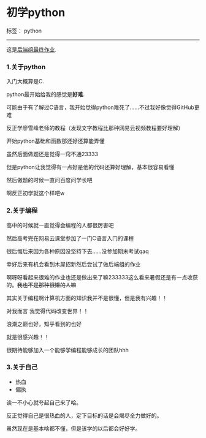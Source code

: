 ﻿# 初学python

标签： python

---
这是[后端组最终作业](http://github.com/yueyy/hou/blob/master/finish.py).



### **1.关于python**

入门大概算是C.

python最开始给我的感觉是**好难**.

可能由于有了解过C语言，我开始觉得python难死了……不过我好像觉得GitHub更难

反正学廖雪峰老师的教程（发现文字教程比那种网易云视频教程要好理解）

开始python基础和函数那还好还算能弄懂

虽然后面做题还是觉得一窍不通23333

但是python让我觉得有一点好是他的代码还算好理解，基本很容易看懂

然后做题的时候一直问百度问学长吧

啊反正初学就这个样吧w


### **2.关于编程**

高中的时候就一直觉得会编程的人都很厉害吧

然后高考完在网易云课堂参加了一门C语言入门的课程

很后悔后来因为各种原因没坚持下去……没参加期末考试qaq

幸好后来有机会看到木犀招新然后尝试了做后端组的作业

啊呀呀看起来很难的作业也还是做出来了嘛233333这么看来暑假还是有一点收获的。~~我也不是那种很懒的人嘛~~

其实关于编程啊计算机方面的知识我并不是很懂，但是我有兴趣！！

对我而言 我觉得代码改变世界！！

浪潮之巅也好，知乎看到的也好

就是很感兴趣！！

很期待能够加入一个能够学编程能够成长的团队hhh


### **3.关于自己**
- 热血
- 偏执

诶一不小心就夸起自己来了哈。

反正觉得自己是很热血的人，定下目标的话是会竭尽全力做好的。

虽然现在是基本啥都不懂，但是该学的以后都会好好学。
